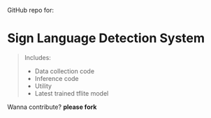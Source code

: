 GitHub repo for:

# Sign Language Detection System

> Includes:
> - Data collection code
> - Inference code
> - Utility
> - Latest trained tflite model

Wanna contribute? **please fork**
